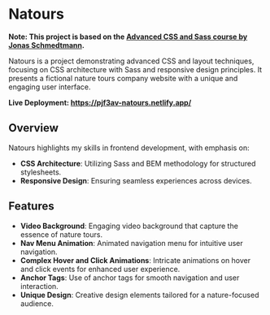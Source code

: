 # Natours
**Note: This project is based on the [Advanced CSS and Sass course by Jonas Schmedtmann](https://www.udemy.com/course/advanced-css-and-sass/).**

Natours is a project demonstrating advanced CSS and layout techniques, focusing on CSS architecture with Sass and responsive design principles. It presents a fictional nature tours company website with a unique and engaging user interface.

**Live Deployment: https://pjf3av-natours.netlify.app/**

## Overview
Natours highlights my skills in frontend development, with emphasis on:

- **CSS Architecture**: Utilizing Sass and BEM methodology for structured stylesheets.
- **Responsive Design**: Ensuring seamless experiences across devices.

## Features
- **Video Background**: Engaging video background that capture the essence of nature tours.
- **Nav Menu Animation**: Animated navigation menu for intuitive user navigation.
- **Complex Hover and Click Animations**: Intricate animations on hover and click events for enhanced user experience.
- **Anchor Tags**: Use of anchor tags for smooth navigation and user interaction.
- **Unique Design**: Creative design elements tailored for a nature-focused audience.
